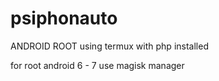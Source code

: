 # psiphonauto

ANDROID ROOT
using termux with php installed

for root android 6 - 7
use magisk manager
